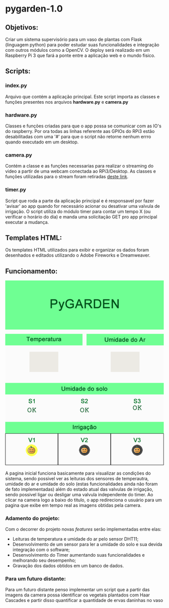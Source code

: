 # pygarden-1.0

## Objetivos:

   Criar um sistema supervisório para um vaso de plantas com Flask (linguagem python) para poder estudar suas funcionalidades e integração com outros módulos como a OpenCV. O deploy será realizado em um Raspberry Pi 3 que fará a ponte entre a aplicação web e o mundo fisico.
   
## Scripts:
   
### index.py

   Arquivo que contém a aplicação principal. Este script importa as classes e funções presentes nos arquivos **hardware.py** e **camera.py**
   
### hardware.py

   Classes e funções criadas para que o app possa se comunicar com as IO's do raspberry. Por ora todas as linhas referente aas GPIOs do RPi3 estão desabilitadas com uma '#' para que o script não retorne nenhum errro quando executado em um desktop.
   
### camera.py

   Contém a classe e as funções necessarias para realizar o streaming do video a partir de uma webcam conectada ao RPi3/Desktop. As classes e funções utilizadas para o stream foram retiradas [deste link](https://blog.miguelgrinberg.com/post/flask-video-streaming-revisited). 

### timer.py

   Script que roda a parte da aplicação principal e é responsavel por fazer 'avisar' ao app quando for necessário acionar ou desativar uma valvula de irrigação. O script utiliza do módulo timer para contar um tempo X (ou verificar o horário do dia) e manda uma solicitação GET pro app principal executar a mudança.
   
## Templates HTML:

   Os templates HTML utilizados para exibir e organizar os dados foram desenhados e editados utilizando o Adobe Fireworks e Dreamweaver.
   
## Funcionamento:

   ![Pagina Inicial](https://github.com/98Glopes/pygarden-1.0/blob/master/templates/index.fw.png)
   
   A pagina inicial funciona basicamente para visualizar as condições do sistema, sendo possivel ver as leituras dos sensores de temperautra, umidade do ar e umidade do solo (estas funcionalidades ainda não foram de fato implementadas) além do estado atual das valvulas de irrigação, sendo possivel ligar ou desligar uma valvula independente do timer. 
   Ao clicar na camera logo a baixo do titulo, o app redireciona o usuário para um pagina que exibe em tempo real as imagens obtidas pela camera.
   
### Adamento do projeto:
  
   Com o decorrer do projeto novas _features_ serão implementadas entre elas:
   * Leituras de temperatura e umidade do ar pelo sensor DHT11;
   * Desenvolvimento de um sensor para ler a umidade do solo e sua devida integração com o software;
   * Desenvolvimento do Timer aumentando suas funcionalidades e melhorando seu desempenho;
   * Gravação dos dados obtidos em um banco de dados.
   
### Para um futuro distante:
   
   Para um futuro distante penso implementar um script que a partir das imagens da camera possa identificar os vegetais plantados com Haar Cascades e partir disso quantificar a quantidade de ervas daninhas no vaso
